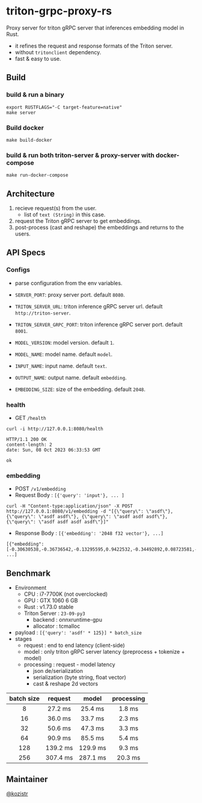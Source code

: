 # triton-grpc-proxy-rs

Proxy server for triton gRPC server that inferences embedding model in Rust.

* it refines the request and response formats of the Triton server.
* without `tritonclient` dependency.
* fast & easy to use.

## Build

### build & run a binary

```shell
export RUSTFLAGS="-C target-feature=native"
make server
```

### Build docker

```shell
make build-docker
```

### build & run both triton-server & proxy-server with docker-compose

```shell
make run-docker-compose
```

## Architecture

1. recieve request(s) from the user.
    * list of `text (String)` in this case.
2. request the Triton gRPC server to get embeddings.
3. post-process (cast and reshape) the embeddings and returns to the users.

## API Specs

### Configs

* parse configuration from the env variables.

* `SERVER_PORT`: proxy server port. default `8080`.
* `TRITON_SERVER_URL`: triton inference gRPC server url. default `http://triton-server`.
* `TRITON_SERVER_GRPC_PORT`: triton inference gRPC server port. default `8001`.
* `MODEL_VERSION`: model version. default `1`.
* `MODEL_NAME`: model name. default `model`.
* `INPUT_NAME`: input name. default `text`.
* `OUTPUT_NAME`: output name. default `embedding`.
* `EMBEDDING_SIZE`: size of the embedding. default `2048`.

### health

* GET `/health`

```shell
curl -i http://127.0.0.1:8080/health
```

```text
HTTP/1.1 200 OK
content-length: 2
date: Sun, 08 Oct 2023 06:33:53 GMT

ok
```

### embedding

* POST `/v1/embedding`
* Request Body : `[{'query': 'input'}, ... ]`

```shell
curl -H "Content-type:application/json" -X POST http://127.0.0.1:8080/v1/embedding -d "[{\"query\": \"asdf\"}, {\"query\": \"asdf asdf\"}, {\"query\": \"asdf asdf asdf\"}, {\"query\": \"asdf asdf asdf asdf\"}]"
```

* Response Body : `[{'embedding': '2048 f32 vector'}, ...]`

```shell
[{"embedding":[-0.30630538,-0.36736542,-0.13295595,0.9422532,-0.34492892,0.08723581,-0.085213244,-0.72103804,...,-0.06771816,0.068485156,-0.09190754,-0.90863633]}, ...]
```

## Benchmark

* Environment
  * CPU : i7-7700K (not overclocked)
  * GPU : GTX 1060 6 GB
  * Rust : v1.73.0 stable
  * Triton Server : `23-09-py3`
    * backend : onnxruntime-gpu
    * allocator : tcmalloc
* payload : `[{'query': 'asdf' * 125}] * batch_size`
* stages
  * request : end to end latency (client-side)
  * model : only triton gRPC server latency (preprocess + tokenize + model)
  * processing : request - model latency
    * json de/serialization
    * serialization (byte string, float vector)
    * cast & reshape 2d vectors

| batch size |  request  |   model   | processing |
|    :---:   |   :---:   |   :---:   |    :---:   |
|      8     |   27.2 ms |   25.4 ms |    1.8 ms  |
|     16     |   36.0 ms |   33.7 ms |    2.3 ms  |
|     32     |   50.6 ms |   47.3 ms |    3.3 ms  |
|     64     |   90.9 ms |   85.5 ms |    5.4 ms  |
|    128     |  139.2 ms |  129.9 ms |    9.3 ms  |
|    256     |  307.4 ms |  287.1 ms |   20.3 ms  |

## Maintainer

[@kozistr](http://kozistr.tech)
